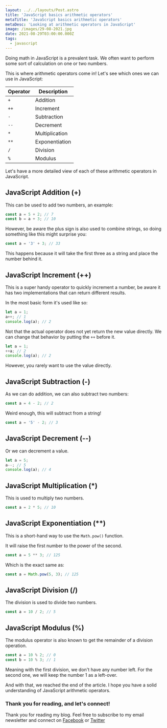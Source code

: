 ```yaml
---
layout: ../../layouts/Post.astro
title: 'JavaScript basics arithmetic operators'
metaTitle: 'JavaScript basics arithmetic operators'
metaDesc: 'Looking at arithmetic operators in JavaScript'
image: /images/29-08-2021.jpg
date: 2021-08-29T03:00:00.000Z
tags:
  - javascript
---
```


Doing math in JavaScript is a prevalent task. We often want to perform some sort of calculation on one or two numbers.

This is where arithmetic operators come in!
Let's see which ones we can use in JavaScript:

| Operator | Description    |
| -------- | -------------- |
| `+`      | Addition       |
| `++`     | Increment      |
| `-`      | Subtraction    |
| `--`     | Decrement      |
| `*`      | Multiplication |
| `**`     | Exponentiation |
| `/`      | Division       |
| `%`      | Modulus        |

Let's have a more detailed view of each of these arithmetic operators in JavaScript.

## JavaScript Addition (+)

This can be used to add two numbers, an example:

```js
const a = 5 + 2; // 7
const b = a + 3; // 10
```

However, be aware the plus sign is also used to combine strings, so doing something like this might surprise you:

```js
const a = '3' + 3; // 33
```

This happens because it will take the first three as a string and place the number behind it.

## JavaScript Increment (++)

This is a super handy operator to quickly increment a number, be aware it has two implementations that can return different results.

In the most basic form it's used like so:

```js
let a = 1;
a++; // 1
console.log(a); // 2
```

Not that the actual operator does not yet return the new value directly.
We can change that behavior by putting the `++` before it.

```js
let a = 1;
++a; // 2
console.log(a); // 2
```

However, you rarely want to use the value directly.

## JavaScript Subtraction (-)

As we can do addition, we can also subtract two numbers:

```js
const a = 4 - 2; // 2
```

Weird enough, this will subtract from a string!

```js
const a = '5' - 2; // 3
```

## JavaScript Decrement (--)

Or we can decrement a value.

```js
let a = 5;
a--; // 5
console.log(a); // 4
```

## JavaScript Multiplication (\*)

This is used to multiply two numbers.

```js
const a = 2 * 5; // 10
```

## JavaScript Exponentiation (\*\*)

This is a short-hand way to use the `Math.pow()` function.

It will raise the first number to the power of the second.

```js
const a = 5 ** 3; // 125
```

Which is the exact same as:

```js
const a = Math.pow(5, 3); // 125
```

## JavaScript Division (/)

The division is used to divide two numbers.

```js
const a = 10 / 2; // 5
```

## JavaScript Modulus (%)

The modulus operator is also known to get the remainder of a division operation.

```js
const a = 10 % 2; // 0
const b = 10 % 3; // 1
```

Meaning with the first division, we don't have any number left. For the second one, we will keep the number 1 as a left-over.

And with that, we reached the end of the article. I hope you have a solid understanding of JavaScript arithmetic operators.

### Thank you for reading, and let's connect!

Thank you for reading my blog. Feel free to subscribe to my email newsletter and connect on [Facebook](https://www.facebook.com/DailyDevTipsBlog) or [Twitter](https://twitter.com/DailyDevTips1)
